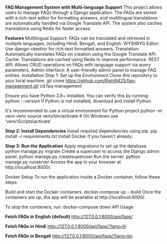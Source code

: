 **FAQ Management System with Multi-language Support**
This project allows users to manage FAQs through a Django application. The FAQs are stored with a rich-text editor for formatting answers, and multilingual translations are automatically handled via Google Translate API. The system also caches translations using Redis for faster access.

**Features**
Multilingual Support: FAQs can be translated and retrieved in multiple languages, including Hindi, Bengali, and English.
WYSIWYG Editor: Use django-ckeditor for rich-text formatted answers.
Translation: Automatically translates FAQs on creation using the Google Translate API.
Cache: Translations are cached using Redis to improve performance.
REST API: Allows CRUD operations on FAQs with language support via query parameters.
Admin Interface: A user-friendly admin panel to manage FAQ entries.
Installation
Step 1: Set up the Environment
Clone this repository to your local machine.
git clone https://github.com/Rishi9425/faq-management.git
cd faq-management

Ensure you have Python 3.8+ installed. You can verify this by running:
python --version
If Python is not installed, download and install Python.

It's recommended to use a virtual environment for Python project
python -m venv venv
source venv/bin/activate  # On Windows use 'venv\Scripts\activate'

**Step 2: Install Dependencies**
Install required dependencies using pip.
pip install -r requirements.txt
Install Docker if you haven't already:

**Step 3: Run the Application**
Apply migrations to set up the database.
python manage.py migrate
Create a superuser to access the Django admin panel.
python manage.py createsuperuser
Run the server.
python manage.py runserver
Access the app in your browser at http://localhost:8000/.

Docker Setup
To run the application inside a Docker container, follow these steps:

Build and start the Docker containers.
docker-compose up --build
Once the containers are up, the app will be available at http://localhost:8000/.

To stop the containers, run:
docker-compose down
API Usage

**Fetch FAQs in English (default)**
http://127.0.0.1:8000/api/faqs/

**Fetch FAQs in Hindi**
http://127.0.0.1:8000/api/faqs/?lang=hi

**Fetch FAQs in Bengali**
http://127.0.0.1:8000/api/faqs/?lang=bn
